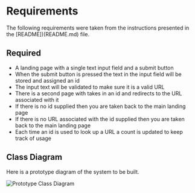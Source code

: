# Requirements

The following requirements were taken from the instructions presented in the [README])(README.md) file.

## Required

* A landing page with a single text input field and a submit button
* When the submit button is pressed the text in the input field will be stored and assigned an id
* The input text will be validated to make sure it is a valid URL
* There is a second page with takes in an id and redirects to the URL associated with it
* If there is no id supplied then you are taken back to the main landing page
* If there is no URL associated with the id supplied then you are taken back to the main landing page
* Each time an id is used to look up a URL a count is updated to keep track of usage

## Class Diagram

Here is a prototype diagram of the system to be built.

![Prototype Class Diagram](ClassDiagram.png)